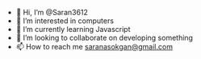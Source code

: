 - 👋 Hi, I’m @Saran3612
- 👀 I’m interested in computers
- 🌱 I’m currently learning Javascript
- 💞️ I’m looking to collaborate on developing something
- 📫 How to reach me saranasokgan@gmail.com


<!---
Saran3612/Saran3612 is a ✨ special ✨ repository because its `README.md` (this file) appears on your GitHub profile.
You can click the Preview link to take a look at your changes.
--->
